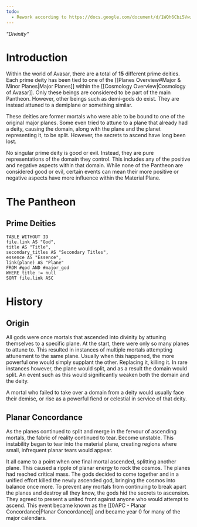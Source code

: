 ```yaml
---
todo:
  - Rework according to https://docs.google.com/document/d/1WQh6Cbi5VwzRzhmdJqcaYcn3hi09aN--v_P6Xt_hHuo/edit
---
```

*"Divinity"*
# Introduction
Within the world of Avasar, there are a total of **15** different prime deities. Each prime deity has been tied to one of the [[Planes Overview#Major & Minor Planes|Major Planes]] within the [[Cosmology Overview|Cosmology of Avasar]]. Only these beings are considered to be part of the main Pantheon. However, other beings such as demi-gods do exist. They are instead attuned to a demiplane or something similar.

These deities are former mortals who were able to be bound to one of the original major planes. Some even tried to attune to a plane that already had a deity, causing the domain, along with the plane and the planet representing it, to be split. However, the secrets to ascend have long been lost.

No singular prime deity is good or evil. Instead, they are pure representations of the domain they control. This includes any of the positive and negative aspects within that domain. While none of the Pantheon are considered good or evil, certain events can mean their more positive or negative aspects have more influence within the Material Plane.
# The Pantheon
## Prime Deities
```dataview
TABLE WITHOUT ID
file.link AS "God",
title AS "Title",
secondary_titles AS "Secondary Titles",
essence AS "Essence",
link(plane) AS "Plane"
FROM #god AND #major_god
WHERE title != null
SORT file.link ASC
```
# History
## Origin
All gods were once mortals that ascended into divinity by attuning themselves to a specific plane. At the start, there were only so many planes to attune to. This resulted in instances of multiple mortals attempting attunement to the same plane. Usually when this happened, the more powerful one would simply supplant the other. Replacing it, killing it. In rare instances however, the plane would split, and as a result the domain would split. An event such as this would significantly weaken both the domain and the deity.

A mortal who failed to take over a domain from a deity would usually face their demise, or rise as a powerful fiend or celestial in service of that deity.
## Planar Concordance
As the planes continued to split and merge in the fervour of ascending mortals, the fabric of reality continued to tear. Become unstable. This instability began to tear into the material plane, creating regions where small, infrequent planar tears would appear.

It all came to a point when one final mortal ascended, splitting another plane. This caused a ripple of planar energy to rock the cosmos. The planes had reached critical mass. The gods decided to come together and in a unified effort killed the newly ascended god, bringing the cosmos into balance once more. To prevent any mortals from continuing to break apart the planes and destroy all they know, the gods hid the secrets to ascension. They agreed to present a united front against anyone who would attempt to ascend. This event became known as the [[0APC - Planar Concordance|Planar Concordance]] and became year 0 for many of the major calendars.

<!-- QueryToSerialize: LIST FROM #god -->